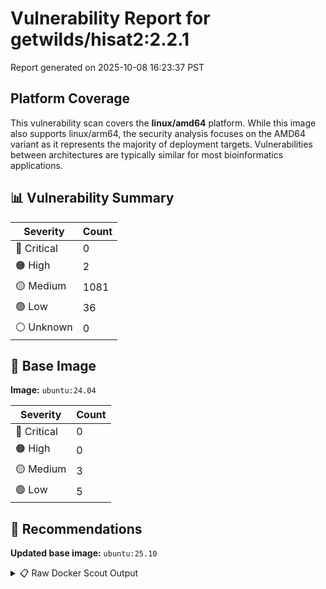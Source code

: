 # Vulnerability Report for getwilds/hisat2:2.2.1

Report generated on 2025-10-08 16:23:37 PST

## Platform Coverage

This vulnerability scan covers the **linux/amd64** platform. While this image also supports linux/arm64, the security analysis focuses on the AMD64 variant as it represents the majority of deployment targets. Vulnerabilities between architectures are typically similar for most bioinformatics applications.

## 📊 Vulnerability Summary

| Severity | Count |
|----------|-------|
| 🔴 Critical | 0 |
| 🟠 High | 2 |
| 🟡 Medium | 1081 |
| 🟢 Low | 36 |
| ⚪ Unknown | 0 |

## 🐳 Base Image

**Image:** `ubuntu:24.04`

| Severity | Count |
|----------|-------|
| 🔴 Critical | 0 |
| 🟠 High | 0 |
| 🟡 Medium | 3 |
| 🟢 Low | 5 |

## 🔄 Recommendations

**Updated base image:** `ubuntu:25.10`

<details>
<summary>📋 Raw Docker Scout Output</summary>

```text
Target             │  getwilds/hisat2:2.2.1  │    0C     2H   1081M    36L   
    digest           │  5673a0c80016                   │                               
  Base image         │  ubuntu:24.04                   │    0C     0H     3M     5L    
  Updated base image │  ubuntu:25.10                   │    0C     0H     0M     0L    
                     │                                 │                  -3     -5    

What's next:
    View vulnerabilities → docker scout cves getwilds/hisat2:2.2.1
    View base image update recommendations → docker scout recommendations getwilds/hisat2:2.2.1
    Include policy results in your quickview by supplying an organization → docker scout quickview getwilds/hisat2:2.2.1 --org <organization>
```
</details>
